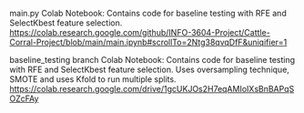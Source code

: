 main.py Colab Notebook:
Contains code for baseline testing with RFE and SelectKbest feature selection.
https://colab.research.google.com/github/INFO-3604-Project/Cattle-Corral-Project/blob/main/main.ipynb#scrollTo=2Ntg38qvqDfF&uniqifier=1

baseline_testing branch Colab Notebook:
Contains code for baseline testing with RFE and SelectKbest feature selection.
Uses oversampling technique, SMOTE and uses Kfold to run multiple splits.
https://colab.research.google.com/drive/1gcUKJOs2H7eqAMIoIXsBnBAPqSOZcFAy
